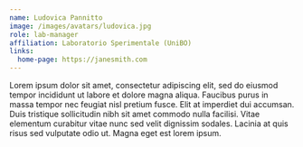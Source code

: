 ```yaml
---
name: Ludovica Pannitto
image: /images/avatars/ludovica.jpg
role: lab-manager
affiliation: Laboratorio Sperimentale (UniBO)
links:
  home-page: https://janesmith.com
---
```


Lorem ipsum dolor sit amet, consectetur adipiscing elit, sed do eiusmod
tempor incididunt ut labore et dolore magna aliqua.
Faucibus purus in massa tempor nec feugiat nisl pretium fusce.
Elit at imperdiet dui accumsan.
Duis tristique sollicitudin nibh sit amet commodo nulla facilisi.
Vitae elementum curabitur vitae nunc sed velit dignissim sodales.
Lacinia at quis risus sed vulputate odio ut.
Magna eget est lorem ipsum.